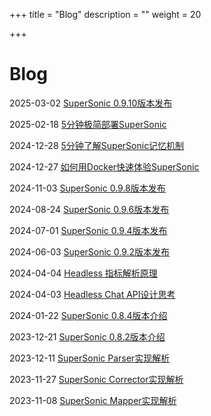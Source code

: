 +++
title = "Blog"
description = ""
weight = 20

+++

# Blog

2025-03-02 [SuperSonic 0.9.10版本发布](https://mp.weixin.qq.com/s/8iIUe5kuHwovToTeSMxulA)

2025-02-18 [5分钟极简部署SuperSonic](https://mp.weixin.qq.com/s/26pDmR9EccWdTpuk8XuXIg)

2024-12-28 [5分钟了解SuperSonic记忆机制](https://mp.weixin.qq.com/s/kqHMO-TvYXS9jxQ03sKzTQ)

2024-12-27 [如何用Docker快速体验SuperSonic](https://mp.weixin.qq.com/s/TSRan3V_mU2WqiRFSdTtRA)

2024-11-03 [SuperSonic 0.9.8版本发布](https://mp.weixin.qq.com/s/Z2mwH_ZHulW8XkD6WhaqiA)

2024-08-24 [SuperSonic 0.9.6版本发布](https://mp.weixin.qq.com/s/4cOmTRKjwa_PNbmxi1M8dg)

2024-07-01 [SuperSonic 0.9.4版本发布](https://mp.weixin.qq.com/s/FtlxBKkEdZtjkdOhVSgRMQ)

2024-06-03 [SuperSonic 0.9.2版本发布](https://mp.weixin.qq.com/s/SCzNvrzBsIlBlFGdkS6E-g)

2024-04-04 [Headless 指标解析原理](https://mp.weixin.qq.com/s/I3gqpnq5G_npnqTTz5HpVA)

2024-04-03 [Headless Chat API设计思考](https://mp.weixin.qq.com/s/cfii0QoJfK5Hywe1_RxLfg)

2024-01-22 [SuperSonic 0.8.4版本介绍](https://mp.weixin.qq.com/s/EIBcfE2i5WxU4-9exNDH9Q)

2023-12-21 [SuperSonic 0.8.2版本介绍](https://mp.weixin.qq.com/s/EF-ySUthd4TGJynw4_svgw)

2023-12-11 [SuperSonic Parser实现解析](https://mp.weixin.qq.com/s/EX7jO-OZzvEid-9cnVnj8A)

2023-11-27 [SuperSonic Corrector实现解析](https://mp.weixin.qq.com/s/VI-MZ06BG1wj0k2EvAuUag)

2023-11-08 [SuperSonic Mapper实现解析](https://mp.weixin.qq.com/s/e94Uy3GbvxyYgBxOcWTXFw)

